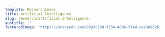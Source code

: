 ```yaml
---
template: ResearchIndex
title: Artificial Intelligence
slug: research/artificial-intelligence
subtitle: ''
featuredImage: 'https://ucarecdn.com/83a3c73d-f234-4086-9fad-cee3a9626230/'
---
```

